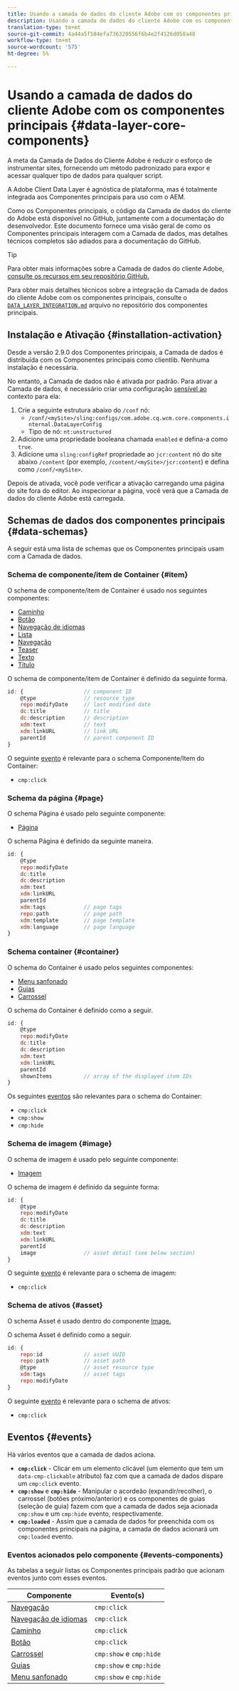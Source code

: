 ```yaml
---
title: Usando a camada de dados do cliente Adobe com os componentes principais
description: Usando a camada de dados do cliente Adobe com os componentes principais
translation-type: tm+mt
source-git-commit: 4a44a5f584efa736320556f6b4e2f4126d058a48
workflow-type: tm+mt
source-wordcount: '575'
ht-degree: 5%

---
```



# Usando a camada de dados do cliente Adobe com os componentes principais {#data-layer-core-components}

A meta da Camada de Dados do Cliente Adobe é reduzir o esforço de instrumentar sites, fornecendo um método padronizado para expor e acessar qualquer tipo de dados para qualquer script.

A Adobe Client Data Layer é agnóstica de plataforma, mas é totalmente integrada aos Componentes principais para uso com o AEM.

Como os Componentes principais, o código da Camada de dados do cliente do Adobe está disponível no GitHub, juntamente com a documentação do desenvolvedor. Este documento fornece uma visão geral de como os Componentes principais interagem com a Camada de dados, mas detalhes técnicos completos são adiados para a documentação do GitHub.

>[!TIP]
>
>Para obter mais informações sobre a Camada de dados do cliente Adobe, [consulte os recursos em seu repositório GitHub.](https://github.com/adobe/adobe-client-data-layer)
>
>Para obter mais detalhes técnicos sobre a integração da Camada de dados do cliente Adobe com os componentes principais, consulte o [`DATA_LAYER_INTEGRATION.md`](https://github.com/adobe/aem-core-wcm-components/blob/master/DATA_LAYER_INTEGRATION.md) arquivo no repositório dos componentes principais.

## Instalação e Ativação {#installation-activation}

Desde a versão 2.9.0 dos Componentes principais, a Camada de dados é distribuída com os Componentes principais como clientlib. Nenhuma instalação é necessária.

No entanto, a Camada de dados não é ativada por padrão. Para ativar a Camada de dados, é necessário criar uma configuração [sensível ao](/help/developing/context-aware-configs.md) contexto para ela:

1. Crie a seguinte estrutura abaixo do `/conf` nó:
   * `/conf/<mySite>/sling:configs/com.adobe.cq.wcm.core.components.internal.DataLayerConfig`
   * Tipo de nó: `nt:unstructured`
1. Adicione uma propriedade booleana chamada `enabled` e defina-a como `true`.
1. Adicione uma `sling:configRef` propriedade ao `jcr:content` nó do site abaixo `/content` (por exemplo, `/content/<mySite>/jcr:content`) e defina como `/conf/<mySite>`.

Depois de ativada, você pode verificar a ativação carregando uma página do site fora do editor. Ao inspecionar a página, você verá que a Camada de dados do cliente Adobe está carregada.

## Schemas de dados dos componentes principais {#data-schemas}

A seguir está uma lista de schemas que os Componentes principais usam com a Camada de dados.

### Schema de componente/item de Container {#item}

O schema de componente/item de Container é usado nos seguintes componentes:

* [Caminho](/help/components/breadcrumb.md)
* [Botão](/help/components/button.md)
* [Navegação de idiomas](/help/components/language-navigation.md)
* [Lista](/help/components/list.md)
* [Navegação](/help/components/navigation.md)
* [Teaser](/help/components/teaser.md)
* [Texto](/help/components/text.md)
* [Título](/help/components/title.md)

O schema de componente/item de Container é definido da seguinte forma.

```javascript
id: {                   // component ID
    @type               // resource type
    repo:modifyDate     // last modified date
    dc:title            // title
    dc:description      // description
    xdm:text            // text
    xdm:linkURL         // link URL
    parentId            // parent component ID
}
```

O seguinte [evento](#events) é relevante para o schema Componente/Item do Container:

* `cmp:click`

### Schema da página {#page}

O schema Página é usado pelo seguinte componente:

* [Página](/help/components/page.md)

O schema Página é definido da seguinte maneira.

```javascript
id: {
    @type
    repo:modifyDate
    dc:title
    dc:description
    xdm:text
    xdm:linkURL
    parentId
    xdm:tags            // page tags
    repo:path           // page path
    xdm:template        // page template
    xdm:language        // page language
}
```

### Schema container {#container}

O schema do Container é usado pelos seguintes componentes:

* [Menu sanfonado](/help/components/accordion.md)
* [Guias](/help/components/tabs.md)
* [Carrossel](/help/components/carousel.md)

O schema do Container é definido como a seguir.

```javascript
id: {
    @type
    repo:modifyDate
    dc:title
    dc:description
    xdm:text
    xdm:linkURL
    parentId
    shownItems          // array of the displayed item IDs
}
```

Os seguintes [eventos](#events) são relevantes para o schema do Container:

* `cmp:click`
* `cmp:show`
* `cmp:hide`

### Schema de imagem {#image}

O schema de imagem é usado pelo seguinte componente:

* [Imagem](/help/components/image.md)

O schema de imagem é definido da seguinte forma:

```javascript
id: {
    @type
    repo:modifyDate
    dc:title
    dc:description
    xdm:text
    xdm:linkURL
    parentId
    image               // asset detail (see below section)
}
```

O seguinte [evento](#events) é relevante para o schema de imagem:

* `cmp:click`

### Schema de ativos {#asset}

O schema Asset é usado dentro do componente [Image.](/help/components/image.md)

O schema Asset é definido como a seguir.

```javascript
id: {
    repo:id             // asset UUID
    repo:path           // asset path
    @type               // asset resource type
    xdm:tags            // asset tags
    repo:modifyDate
}
```

O seguinte [evento](#events) é relevante para o schema de ativos:

* `cmp:click`

## Eventos {#events}

Há vários eventos que a camada de dados aciona.

* **`cmp:click`** - Clicar em um elemento clicável (um elemento que tem um `data-cmp-clickable` atributo) faz com que a camada de dados dispare um `cmp:click` evento.
* **`cmp:show`** e **`cmp:hide`** - Manipular o acordeão (expandir/recolher), o carrossel (botões próximo/anterior) e os componentes de guias (seleção de guia) fazem com que a camada de dados seja acionada `cmp:show` e um `cmp:hide` evento, respectivamente.
* **`cmp:loaded`** - Assim que a camada de dados for preenchida com os componentes principais na página, a camada de dados acionará um `cmp:loaded` evento.

### Eventos acionados pelo componente {#events-components}

As tabelas a seguir listas os Componentes principais padrão que acionam eventos junto com esses eventos.

| Componente | Evento(s) |
|---|---|
| [Navegação](/help/components/navigation.md) | `cmp:click` |
| [Navegação de idiomas](/help/components/language-navigation.md) | `cmp:click` |
| [Caminho](/help/components/breadcrumb.md) | `cmp:click` |
| [Botão](/help/components/button.md) | `cmp:click` |
| [Carrossel](/help/components/carousel.md) | `cmp:show` e `cmp:hide` |
| [Guias](/help/components/tabs.md) | `cmp:show` e `cmp:hide` |
| [Menu sanfonado](/help/components/accordion.md) | `cmp:show` e `cmp:hide` |
